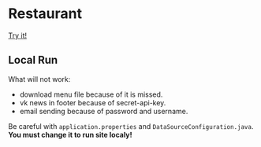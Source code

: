 # Restaurant 


[Try it!](https://www.dacha-restaurant.ru)


## Local Run 

What will not work: 
 - download menu file because of it is missed. 
 - vk news in footer because of secret-api-key. 
 - email sending because of password and username. 


Be careful with `application.properties` and `DataSourceConfiguration.java`. **You must change it to run site localy!**
